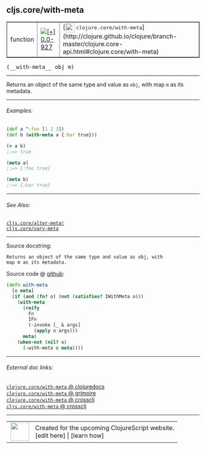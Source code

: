 ## cljs.core/with-meta



 <table border="1">
<tr>
<td>function</td>
<td><a href="https://github.com/cljsinfo/cljs-api-docs/tree/0.0-927"><img valign="middle" alt="[+] 0.0-927" title="Added in 0.0-927" src="https://img.shields.io/badge/+-0.0--927-lightgrey.svg"></a> </td>
<td>
[<img height="24px" valign="middle" src="http://i.imgur.com/1GjPKvB.png"> <samp>clojure.core/with-meta</samp>](http://clojure.github.io/clojure/branch-master/clojure.core-api.html#clojure.core/with-meta)
</td>
</tr>
</table>


 <samp>
(__with-meta__ obj m)<br>
</samp>

---

Returns an object of the same type and value as `obj`, with map `m` as its
metadata.



---

###### Examples:

```clj
(def a ^:foo [1 2 3])
(def b (with-meta a {:bar true}))

(= a b)
;;=> true

(meta a)
;;=> {:foo true}

(meta b)
;;=> {:bar true}
```



---

###### See Also:

[`cljs.core/alter-meta!`](../cljs.core/alter-metaBANG.md)<br>
[`cljs.core/vary-meta`](../cljs.core/vary-meta.md)<br>

---


Source docstring:

```
Returns an object of the same type and value as obj, with
map m as its metadata.
```


Source code @ [github](https://github.com/clojure/clojurescript/blob/r2197/src/cljs/cljs/core.cljs#L1041-L1054):

```clj
(defn with-meta
  [o meta]
  (if (and (fn? o) (not (satisfies? IWithMeta o)))
    (with-meta
      (reify
        Fn
        IFn
        (-invoke [_ & args]
          (apply o args)))
      meta)
    (when-not (nil? o)
      (-with-meta o meta))))
```

<!--
Repo - tag - source tree - lines:

 <pre>
clojurescript @ r2197
└── src
    └── cljs
        └── cljs
            └── <ins>[core.cljs:1041-1054](https://github.com/clojure/clojurescript/blob/r2197/src/cljs/cljs/core.cljs#L1041-L1054)</ins>
</pre>

-->

---



###### External doc links:

[`clojure.core/with-meta` @ clojuredocs](http://clojuredocs.org/clojure.core/with-meta)<br>
[`clojure.core/with-meta` @ grimoire](http://conj.io/store/v1/org.clojure/clojure/1.7.0-beta3/clj/clojure.core/with-meta/)<br>
[`clojure.core/with-meta` @ crossclj](http://crossclj.info/fun/clojure.core/with-meta.html)<br>
[`cljs.core/with-meta` @ crossclj](http://crossclj.info/fun/cljs.core.cljs/with-meta.html)<br>

---

 <table>
<tr><td>
<img valign="middle" align="right" width="48px" src="http://i.imgur.com/Hi20huC.png">
</td><td>
Created for the upcoming ClojureScript website.<br>
[edit here] | [learn how]
</td></tr></table>

[edit here]:https://github.com/cljsinfo/cljs-api-docs/blob/master/cljsdoc/cljs.core/with-meta.cljsdoc
[learn how]:https://github.com/cljsinfo/cljs-api-docs/wiki/cljsdoc-files

<!--

This information was too distracting to show to readers, but I'll leave it
commented here since it is helpful to:

- pretty-print the data used to generate this document
- and show how to retrieve that data



The API data for this symbol:

```clj
{:description "Returns an object of the same type and value as `obj`, with map `m` as its\nmetadata.",
 :ns "cljs.core",
 :name "with-meta",
 :signature ["[obj m]"],
 :history [["+" "0.0-927"]],
 :type "function",
 :related ["cljs.core/alter-meta!" "cljs.core/vary-meta"],
 :full-name-encode "cljs.core/with-meta",
 :source {:code "(defn with-meta\n  [o meta]\n  (if (and (fn? o) (not (satisfies? IWithMeta o)))\n    (with-meta\n      (reify\n        Fn\n        IFn\n        (-invoke [_ & args]\n          (apply o args)))\n      meta)\n    (when-not (nil? o)\n      (-with-meta o meta))))",
          :title "Source code",
          :repo "clojurescript",
          :tag "r2197",
          :filename "src/cljs/cljs/core.cljs",
          :lines [1041 1054]},
 :examples [{:id "f189d4",
             :content "```clj\n(def a ^:foo [1 2 3])\n(def b (with-meta a {:bar true}))\n\n(= a b)\n;;=> true\n\n(meta a)\n;;=> {:foo true}\n\n(meta b)\n;;=> {:bar true}\n```"}],
 :full-name "cljs.core/with-meta",
 :clj-symbol "clojure.core/with-meta",
 :docstring "Returns an object of the same type and value as obj, with\nmap m as its metadata."}

```

Retrieve the API data for this symbol:

```clj
;; from Clojure REPL
(require '[clojure.edn :as edn])
(-> (slurp "https://raw.githubusercontent.com/cljsinfo/cljs-api-docs/catalog/cljs-api.edn")
    (edn/read-string)
    (get-in [:symbols "cljs.core/with-meta"]))
```

-->
